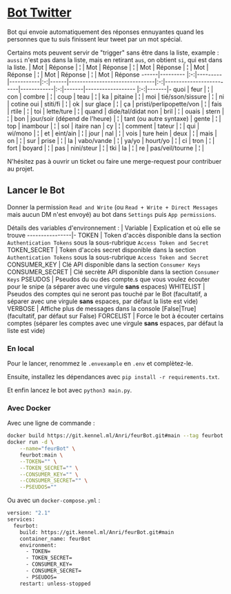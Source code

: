 # [Bot Twitter](https://twitter.com/Myshawii)

Bot qui envoie automatiquement des réponses ennuyantes quand les personnes que tu suis finissent leur tweet par un mot spécial.

Certains mots peuvent servir de "trigger" sans être dans la liste, example : `aussi` n'est pas dans la liste, mais en retirant `aus`, on obtient `si`, qui est dans la liste.
| Mot | Réponse    | ¦ | Mot     | Réponse   | ¦ | Mot  | Réponse                       | ¦ | Mot                     | Réponse    | ¦ | Mot   | Réponse           | ¦ | Mot   | Réponse
------|---------   |:-:|---------|-----------|:-:|------|-------------------------------|:-:|-------------------------|------------|:-:|-------|------------------ |:-:|-------|-
quoi  | feur       | ¦ | con     | combre    | ¦ | coup | teau                          | ¦ | ka                      | pitaine    | ¦ | moi   | tié/sson/sissure  | ¦ | ni    | cotine
oui   | stiti/fi   | ¦ | ok      | sur glace | ¦ | ça   | pristi/perlipopette/von       | ¦ | fais                    | rtile      | ¦ | toi   | lette/ture        | ¦ | quand | dide/tal/didat
non   | bril       | ¦ | ouais   | stern     | ¦ | bon  | jour/soir (dépend de l'heure) | ¦ | tant (ou autre syntaxe) | gente      | ¦ | top   | inambour          | ¦ | sol   | itaire
nan   | cy         | ¦ | comment | tateur    | ¦ | qui  | wi/mono                       | ¦ | et                      | eint/ain   | ¦ | jour  | nal               | ¦ | vois  | ture
hein  | deux       | ¦ | mais    | on        | ¦ | sur  | prise                         | ¦ | la                      | vabo/vande | ¦ | ya/yo | hourt/yo          | ¦ |
ci    | tron       | ¦ | fort    | boyard    | ¦ | pas  | nini/steur                    | ¦ | tki                     | la         | ¦ | re    | pas/veil/tourne   | ¦ |

N'hésitez pas à ouvrir un ticket ou faire une merge-request pour contribuer au projet.

## Lancer le Bot

Donner la permission `Read and Write` (ou `Read + Write + Direct Messages` mais aucun DM n'est envoyé) au bot dans `Settings` puis `App permissions`.

Détails des variables d'environnement :
| Variable      | Explication et où elle se trouve
----------------|-
TOKEN           | Token d'accès disponible dans la section `Authentication Tokens` sous la sous-rubrique `Access Token and Secret`
TOKEN_SECRET    | Token d'accès secret disponible dans la section `Authentication Tokens` sous la sous-rubrique `Access Token and Secret`
CONSUMER_KEY    | Clé API disponible dans la section `Consumer Keys`
CONSUMER_SECRET | Clé secrète API disponible dans la section `Consumer Keys`
PSEUDOS         | Pseudos du ou des compte.s que vous voulez écouter pour le snipe (a séparer avec une virgule **sans** espaces)
WHITELIST       | Pseudos des comptes qui ne seront pas touché par le Bot (facultatif, a séparer avec une virgule **sans** espaces, par défaut la liste est vide)
VERBOSE         | Affiche plus de messages dans la console [False\|True] (facultatif, par défaut sur False)
FORCELIST       | Force le bot à écouter certains comptes (séparer les comptes avec une virgule **sans** espaces, par défaut la liste est vide)

### En local

Pour le lancer, renommez le `.envexample` en `.env` et complètez-le.

Ensuite, installez les dépendances avec `pip install -r requirements.txt`.

Et enfin lancez le bot avec `python3 main.py`.

### Avec Docker

Avec une ligne de commande :
```bash
docker build https://git.kennel.ml/Anri/feurBot.git#main --tag feurbot:main && \
docker run -d \
    --name="feurBot" \
    feurbot:main \
    --TOKEN="" \
    --TOKEN_SECRET="" \
    --CONSUMER_KEY="" \
    --CONSUMER_SECRET="" \
    --PSEUDOS=""
```
Ou avec un `docker-compose.yml` :
```bash
version: "2.1"
services:
  feurbot:
    build: https://git.kennel.ml/Anri/feurBot.git#main
    container_name: feurBot
    environment:
      - TOKEN=
      - TOKEN_SECRET=
      - CONSUMER_KEY=
      - CONSUMER_SECRET=
      - PSEUDOS=
    restart: unless-stopped
```
